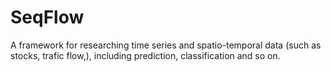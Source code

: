 # SeqFlow
A framework for researching time series and spatio-temporal data (such as stocks, trafic flow,), including prediction, classification and so on.
